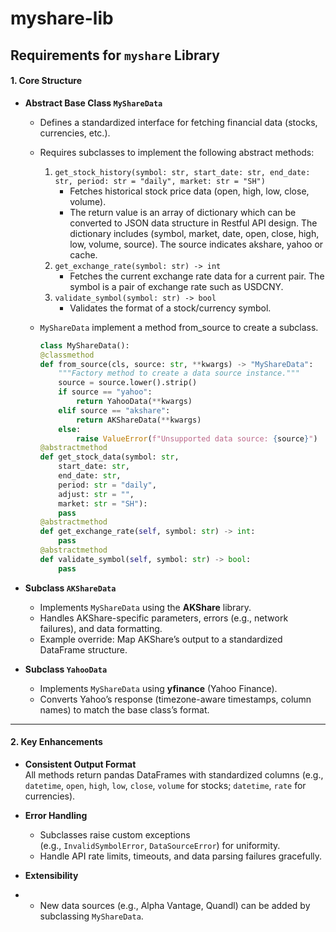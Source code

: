 # myshare-lib

## **Requirements for `myshare` Library**

#### **1. Core Structure**

- **Abstract Base Class `MyShareData`**
  
  - Defines a standardized interface for fetching financial data (stocks, currencies, etc.).
  
  - Requires subclasses to implement the following abstract methods:
    
    1. `get_stock_history(symbol: str, start_date: str, end_date: str, period: str = "daily", market: str = "SH")`
       - Fetches historical stock price data (open, high, low, close, volume).
       - The return value is an array of dictionary which can be converted to JSON data structure in Restful API design. The dictionary includes (symbol, market, date, open, close, high, low, volume, source). The source indicates akshare, yahoo or cache.
    2. `get_exchange_rate(symbol: str) -> int`
       - Fetches the current exchange rate data for a current pair. The symbol is a pair of exchange rate such as USDCNY.
    3. `validate_symbol(symbol: str) -> bool`
       - Validates the format of a stock/currency symbol.
  
  - `MyShareData` implement a method from_source to create a subclass.
    
    ```python
    class MyShareData():
    @classmethod
    def from_source(cls, source: str, **kwargs) -> "MyShareData":
        """Factory method to create a data source instance."""
        source = source.lower().strip()
        if source == "yahoo":
            return YahooData(**kwargs)
        elif source == "akshare":
            return AKShareData(**kwargs)
        else:
            raise ValueError(f"Unsupported data source: {source}")
    @abstractmethod
    def get_stock_data(symbol: str,
        start_date: str,
        end_date: str,
        period: str = "daily",
        adjust: str = "",
        market: str = "SH"):
        pass
    @abstractmethod
    def get_exchange_rate(self, symbol: str) -> int:
        pass
    @abstractmethod
    def validate_symbol(self, symbol: str) -> bool:
        pass
    ```

- **Subclass `AKShareData`**
  
  - Implements `MyShareData` using the **AKShare** library.
  - Handles AKShare-specific parameters, errors (e.g., network failures), and data formatting.
  - Example override: Map AKShare’s output to a standardized DataFrame structure.

- **Subclass `YahooData`**
  
  - Implements `MyShareData` using **yfinance** (Yahoo Finance).
  - Converts Yahoo’s response (timezone-aware timestamps, column names) to match the base class’s format.

---

#### **2. Key Enhancements**

- **Consistent Output Format**  
  All methods return pandas DataFrames with standardized columns (e.g., `datetime`, `open`, `high`, `low`, `close`, `volume` for stocks; `datetime`, `rate` for currencies).

- **Error Handling**
  
  - Subclasses raise custom exceptions (e.g., `InvalidSymbolError`, `DataSourceError`) for uniformity.
  - Handle API rate limits, timeouts, and data parsing failures gracefully.

- **Extensibility**

- - New data sources (e.g., Alpha Vantage, Quandl) can be added by subclassing `MyShareData`.

